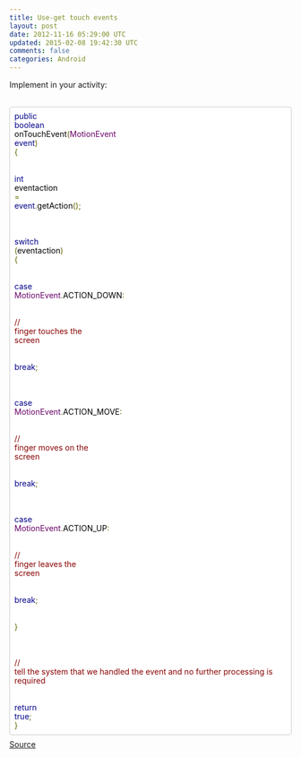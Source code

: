 ```yaml
---
title: Use-get touch events 
layout: post
date: 2012-11-16 05:29:00 UTC
updated: 2015-02-08 19:42:30 UTC
comments: false
categories: Android
---
```

Implement in your activity:<br /><br /><pre class="prettyprint prettyprint" id="code_pre" name="code" style="background-color: white; border-bottom-left-radius: 4px; border-bottom-right-radius: 4px; border-top-left-radius: 4px; border-top-right-radius: 4px; border: 1px solid rgb(204, 204, 204); color: #333333; font-family: monospace, sans-serif; font-size: 13px; font: inherit; line-height: 16px; margin-bottom: 8px; overflow: auto; padding: 8px; vertical-align: baseline; word-wrap: break-word;"><span class="kwd" style="border: 0px; color: #000088; font-size: 13px; font: inherit; margin: 0px; padding: 0px; vertical-align: baseline;">public</span><span class="pln" style="border: 0px; color: black; font-size: 13px; font: inherit; margin: 0px; padding: 0px; vertical-align: baseline;"> </span><span class="kwd" style="border: 0px; color: #000088; font-size: 13px; font: inherit; margin: 0px; padding: 0px; vertical-align: baseline;">boolean</span><span class="pln" style="border: 0px; color: black; font-size: 13px; font: inherit; margin: 0px; padding: 0px; vertical-align: baseline;"> onTouchEvent</span><span class="pun" style="border: 0px; color: #666600; font-size: 13px; font: inherit; margin: 0px; padding: 0px; vertical-align: baseline;">(</span><span class="typ" style="border: 0px; color: #660066; font-size: 13px; font: inherit; margin: 0px; padding: 0px; vertical-align: baseline;">MotionEvent</span><span class="pln" style="border: 0px; color: black; font-size: 13px; font: inherit; margin: 0px; padding: 0px; vertical-align: baseline;"> </span><span class="kwd" style="border: 0px; color: #000088; font-size: 13px; font: inherit; margin: 0px; padding: 0px; vertical-align: baseline;">event</span><span class="pun" style="border: 0px; color: #666600; font-size: 13px; font: inherit; margin: 0px; padding: 0px; vertical-align: baseline;">)</span><span class="pln" style="border: 0px; color: black; font-size: 13px; font: inherit; margin: 0px; padding: 0px; vertical-align: baseline;"> </span><span class="pun" style="border: 0px; color: #666600; font-size: 13px; font: inherit; margin: 0px; padding: 0px; vertical-align: baseline;">{</span><span class="pln" style="border: 0px; color: black; font-size: 13px; font: inherit; margin: 0px; padding: 0px; vertical-align: baseline;"><br />&nbsp; &nbsp; </span><span class="kwd" style="border: 0px; color: #000088; font-size: 13px; font: inherit; margin: 0px; padding: 0px; vertical-align: baseline;">int</span><span class="pln" style="border: 0px; color: black; font-size: 13px; font: inherit; margin: 0px; padding: 0px; vertical-align: baseline;"> eventaction </span><span class="pun" style="border: 0px; color: #666600; font-size: 13px; font: inherit; margin: 0px; padding: 0px; vertical-align: baseline;">=</span><span class="pln" style="border: 0px; color: black; font-size: 13px; font: inherit; margin: 0px; padding: 0px; vertical-align: baseline;"> </span><span class="kwd" style="border: 0px; color: #000088; font-size: 13px; font: inherit; margin: 0px; padding: 0px; vertical-align: baseline;">event</span><span class="pun" style="border: 0px; color: #666600; font-size: 13px; font: inherit; margin: 0px; padding: 0px; vertical-align: baseline;">.</span><span class="pln" style="border: 0px; color: black; font-size: 13px; font: inherit; margin: 0px; padding: 0px; vertical-align: baseline;">getAction</span><span class="pun" style="border: 0px; color: #666600; font-size: 13px; font: inherit; margin: 0px; padding: 0px; vertical-align: baseline;">();</span><span class="pln" style="border: 0px; color: black; font-size: 13px; font: inherit; margin: 0px; padding: 0px; vertical-align: baseline;"><br /><br />&nbsp; &nbsp; </span><span class="kwd" style="border: 0px; color: #000088; font-size: 13px; font: inherit; margin: 0px; padding: 0px; vertical-align: baseline;">switch</span><span class="pln" style="border: 0px; color: black; font-size: 13px; font: inherit; margin: 0px; padding: 0px; vertical-align: baseline;"> </span><span class="pun" style="border: 0px; color: #666600; font-size: 13px; font: inherit; margin: 0px; padding: 0px; vertical-align: baseline;">(</span><span class="pln" style="border: 0px; color: black; font-size: 13px; font: inherit; margin: 0px; padding: 0px; vertical-align: baseline;">eventaction</span><span class="pun" style="border: 0px; color: #666600; font-size: 13px; font: inherit; margin: 0px; padding: 0px; vertical-align: baseline;">)</span><span class="pln" style="border: 0px; color: black; font-size: 13px; font: inherit; margin: 0px; padding: 0px; vertical-align: baseline;"> </span><span class="pun" style="border: 0px; color: #666600; font-size: 13px; font: inherit; margin: 0px; padding: 0px; vertical-align: baseline;">{</span><span class="pln" style="border: 0px; color: black; font-size: 13px; font: inherit; margin: 0px; padding: 0px; vertical-align: baseline;"><br />&nbsp; &nbsp; &nbsp; &nbsp; </span><span class="kwd" style="border: 0px; color: #000088; font-size: 13px; font: inherit; margin: 0px; padding: 0px; vertical-align: baseline;">case</span><span class="pln" style="border: 0px; color: black; font-size: 13px; font: inherit; margin: 0px; padding: 0px; vertical-align: baseline;"> </span><span class="typ" style="border: 0px; color: #660066; font-size: 13px; font: inherit; margin: 0px; padding: 0px; vertical-align: baseline;">MotionEvent</span><span class="pun" style="border: 0px; color: #666600; font-size: 13px; font: inherit; margin: 0px; padding: 0px; vertical-align: baseline;">.</span><span class="pln" style="border: 0px; color: black; font-size: 13px; font: inherit; margin: 0px; padding: 0px; vertical-align: baseline;">ACTION_DOWN</span><span class="pun" style="border: 0px; color: #666600; font-size: 13px; font: inherit; margin: 0px; padding: 0px; vertical-align: baseline;">:</span><span class="pln" style="border: 0px; color: black; font-size: 13px; font: inherit; margin: 0px; padding: 0px; vertical-align: baseline;"> <br />&nbsp; &nbsp; &nbsp; &nbsp; &nbsp; &nbsp; </span><span class="com" style="border: 0px; color: #880000; font-size: 13px; font: inherit; margin: 0px; padding: 0px; vertical-align: baseline;">// finger touches the screen</span><span class="pln" style="border: 0px; color: black; font-size: 13px; font: inherit; margin: 0px; padding: 0px; vertical-align: baseline;"><br />&nbsp; &nbsp; &nbsp; &nbsp; &nbsp; &nbsp; </span><span class="kwd" style="border: 0px; color: #000088; font-size: 13px; font: inherit; margin: 0px; padding: 0px; vertical-align: baseline;">break</span><span class="pun" style="border: 0px; color: #666600; font-size: 13px; font: inherit; margin: 0px; padding: 0px; vertical-align: baseline;">;</span><span class="pln" style="border: 0px; color: black; font-size: 13px; font: inherit; margin: 0px; padding: 0px; vertical-align: baseline;"><br /><br />&nbsp; &nbsp; &nbsp; &nbsp; </span><span class="kwd" style="border: 0px; color: #000088; font-size: 13px; font: inherit; margin: 0px; padding: 0px; vertical-align: baseline;">case</span><span class="pln" style="border: 0px; color: black; font-size: 13px; font: inherit; margin: 0px; padding: 0px; vertical-align: baseline;"> </span><span class="typ" style="border: 0px; color: #660066; font-size: 13px; font: inherit; margin: 0px; padding: 0px; vertical-align: baseline;">MotionEvent</span><span class="pun" style="border: 0px; color: #666600; font-size: 13px; font: inherit; margin: 0px; padding: 0px; vertical-align: baseline;">.</span><span class="pln" style="border: 0px; color: black; font-size: 13px; font: inherit; margin: 0px; padding: 0px; vertical-align: baseline;">ACTION_MOVE</span><span class="pun" style="border: 0px; color: #666600; font-size: 13px; font: inherit; margin: 0px; padding: 0px; vertical-align: baseline;">:</span><span class="pln" style="border: 0px; color: black; font-size: 13px; font: inherit; margin: 0px; padding: 0px; vertical-align: baseline;"><br />&nbsp; &nbsp; &nbsp; &nbsp; &nbsp; &nbsp; </span><span class="com" style="border: 0px; color: #880000; font-size: 13px; font: inherit; margin: 0px; padding: 0px; vertical-align: baseline;">// finger moves on the screen</span><span class="pln" style="border: 0px; color: black; font-size: 13px; font: inherit; margin: 0px; padding: 0px; vertical-align: baseline;"><br />&nbsp; &nbsp; &nbsp; &nbsp; &nbsp; &nbsp; </span><span class="kwd" style="border: 0px; color: #000088; font-size: 13px; font: inherit; margin: 0px; padding: 0px; vertical-align: baseline;">break</span><span class="pun" style="border: 0px; color: #666600; font-size: 13px; font: inherit; margin: 0px; padding: 0px; vertical-align: baseline;">;</span><span class="pln" style="border: 0px; color: black; font-size: 13px; font: inherit; margin: 0px; padding: 0px; vertical-align: baseline;"><br /><br />&nbsp; &nbsp; &nbsp; &nbsp; </span><span class="kwd" style="border: 0px; color: #000088; font-size: 13px; font: inherit; margin: 0px; padding: 0px; vertical-align: baseline;">case</span><span class="pln" style="border: 0px; color: black; font-size: 13px; font: inherit; margin: 0px; padding: 0px; vertical-align: baseline;"> </span><span class="typ" style="border: 0px; color: #660066; font-size: 13px; font: inherit; margin: 0px; padding: 0px; vertical-align: baseline;">MotionEvent</span><span class="pun" style="border: 0px; color: #666600; font-size: 13px; font: inherit; margin: 0px; padding: 0px; vertical-align: baseline;">.</span><span class="pln" style="border: 0px; color: black; font-size: 13px; font: inherit; margin: 0px; padding: 0px; vertical-align: baseline;">ACTION_UP</span><span class="pun" style="border: 0px; color: #666600; font-size: 13px; font: inherit; margin: 0px; padding: 0px; vertical-align: baseline;">:</span><span class="pln" style="border: 0px; color: black; font-size: 13px; font: inherit; margin: 0px; padding: 0px; vertical-align: baseline;"> &nbsp; <br />&nbsp; &nbsp; &nbsp; &nbsp; &nbsp; &nbsp; </span><span class="com" style="border: 0px; color: #880000; font-size: 13px; font: inherit; margin: 0px; padding: 0px; vertical-align: baseline;">// finger leaves the screen</span><span class="pln" style="border: 0px; color: black; font-size: 13px; font: inherit; margin: 0px; padding: 0px; vertical-align: baseline;"><br />&nbsp; &nbsp; &nbsp; &nbsp; &nbsp; &nbsp; </span><span class="kwd" style="border: 0px; color: #000088; font-size: 13px; font: inherit; margin: 0px; padding: 0px; vertical-align: baseline;">break</span><span class="pun" style="border: 0px; color: #666600; font-size: 13px; font: inherit; margin: 0px; padding: 0px; vertical-align: baseline;">;</span><span class="pln" style="border: 0px; color: black; font-size: 13px; font: inherit; margin: 0px; padding: 0px; vertical-align: baseline;"><br />&nbsp; &nbsp; </span><span class="pun" style="border: 0px; color: #666600; font-size: 13px; font: inherit; margin: 0px; padding: 0px; vertical-align: baseline;">}</span><span class="pln" style="border: 0px; color: black; font-size: 13px; font: inherit; margin: 0px; padding: 0px; vertical-align: baseline;"><br /><br />&nbsp; &nbsp; </span><span class="com" style="border: 0px; color: #880000; font-size: 13px; font: inherit; margin: 0px; padding: 0px; vertical-align: baseline;">// tell the system that we handled the event and no further processing is required</span><span class="pln" style="border: 0px; color: black; font-size: 13px; font: inherit; margin: 0px; padding: 0px; vertical-align: baseline;"><br />&nbsp; &nbsp; </span><span class="kwd" style="border: 0px; color: #000088; font-size: 13px; font: inherit; margin: 0px; padding: 0px; vertical-align: baseline;">return</span><span class="pln" style="border: 0px; color: black; font-size: 13px; font: inherit; margin: 0px; padding: 0px; vertical-align: baseline;"> </span><span class="kwd" style="border: 0px; color: #000088; font-size: 13px; font: inherit; margin: 0px; padding: 0px; vertical-align: baseline;">true</span><span class="pun" style="border: 0px; color: #666600; font-size: 13px; font: inherit; margin: 0px; padding: 0px; vertical-align: baseline;">;</span><span class="pln" style="border: 0px; color: black; font-size: 13px; font: inherit; margin: 0px; padding: 0px; vertical-align: baseline;"> </span><span class="pun" style="border: 0px; color: #666600; font-size: 13px; font: inherit; margin: 0px; padding: 0px; vertical-align: baseline;">}</span></pre><a href="http://www.androidsnippets.com/handle-touch-events-ontouchevent">Source</a>